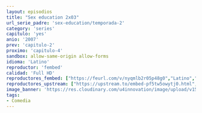 ```yaml
---
layout: episodios
title: "Sex education 2x03"
url_serie_padre: 'sex-education/temporada-2'
category: 'series'
capitulo: 'yes'
anio: '2007'
prev: 'capitulo-2'
proximo: 'capitulo-4'
sandbox: allow-same-origin allow-forms
idioma: 'Latino'
reproductor: 'fembed'
calidad: 'Full HD'
reproductores_fembed: ["https://feurl.com/v/nyqmlb2r05p48g0","Latino","https://mstream.space/llfa9so9we01","Latino","https://gdriveplayer.co/embed2.php?link=IOTWHqEYqCTibRE6iSbdGgu22I3dGUECIz0ksaVYh9fmJD1O5RCaC6OPcqrmob4TVmSY61PxPKdhtk%252BrwZHGYndlLon42dlrN0%252BGe1gB3f5ifOa48VPAsrO8Hf21KPmcD6fYIRk0DiuLi3rGvMdjkwB61hkM0lbVto70iegE1x5m85fXGCNkIC8CxvdYObQ1VoVIx%252FeiFRH71xHyt1PVjJ","Latino"]
reproductores_upstream: ["https://upstream.to/embed-pf5tw5owytj0.html","Latino","https://upstream.to/embed-puuqywsclfpv.html","Latino"]
image_banner: 'https://res.cloudinary.com/u4innovation/image/upload/v1565906678/sex-poster-min_yeylaj.jpg'
tags:
- Comedia
---
```












